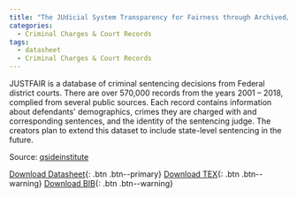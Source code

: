 ```yaml
---
title: "The JUdicial System Transparency for Fairness through Archived/Inferred Records (JUSTFAIR)"
categories:
  - Criminal Charges & Court Records
tags:
  - datasheet
  - Criminal Charges & Court Records
---
```


JUSTFAIR is a database of criminal sentencing decisions from Federal district courts. There are over 570,000 records from the years 2001 – 2018, complied from several public sources. Each record contains information about defendants' demographics, crimes they are charged with and corresponding sentences, and the identity of the sentencing judge. The creators plan to extend this dataset to include state-level sentencing in the future. 

Source: [qsideinstitute](https://qsideinstitute.org/research/criminal-justice/justfair/)

[Download Datasheet](/assets/Datasheets/JUSTFAIR.pdf){: .btn .btn--primary}
[Download TEX](/assets/Datasheets_Source/JUSTFAIR_datasheet.tex){: .btn .btn--warning}
[Download BIB](/assets/Datasheets_Source/JUSTFAIR_datasheet.bib){: .btn .btn--warning}
